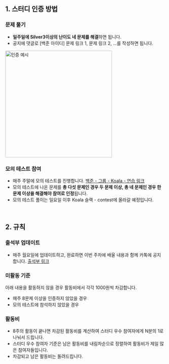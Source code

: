 ## 1. 스터디 인증 방법

### 문제 풀기

- **일주일에 Silver3이상의 난이도 네 문제를 해결**하면 됩니다.
- 공지에 댓글로 [백준 아이디] 문제 링크 1, 문제 링크 2, …를 작성하면 됩니다.

<img width="337" alt="인증 예시" src="https://user-images.githubusercontent.com/66135897/222904367-fad0e800-3e28-40cd-a1a9-1293c33d9e0e.png">



### 모의 테스트 참여

- 매주 주말에 모의 테스트를 진행합니다.
[백준 - 그룹 - Koala - 연습 링크](https://www.acmicpc.net/group/practice/9883)
- 모의 테스트에 나온 문제를 **총 다섯 문제인 경우 두 문제 이상, 총 네 문제인 경우 한 문제 이상을 해결해야 참여로 인정**됩니다.
- 모의 테스트 풀이는 일요일 이후 Koala 슬랙 - contest에 올라갈 예정입니다.
<br>

## 2. 규칙

### 출석부 업데이트

- 매주 월요일에 업데이트하고, 완료하면 이번 주차에 배울 내용과 함께 카톡에 공지합니다.
[출석부 링크](https://kau-algorithm.tistory.com/953)

### 미활동 기준

아래 내용을 활동하지 않을 경우 활동비에서 각각 1000원씩 차감합니다.

- 매주 8문제 이상을 인증하지 않았을 경우
- 모의 테스트에 참석하지 않았을 경우

### 활동비

- 8주의 활동이 끝나면 차감된 활동비를 계산하여 스터디 우수 참여자에게 N분의 1로 나눠서 드립니다.
- 스터디 우수 참여자 기준은 남은 활동비를 내림차순으로 정렬하여 활동비가 제일 많은 참여자들입니다.
- 차감되고 남은 활동비는 돌려드립니다.

